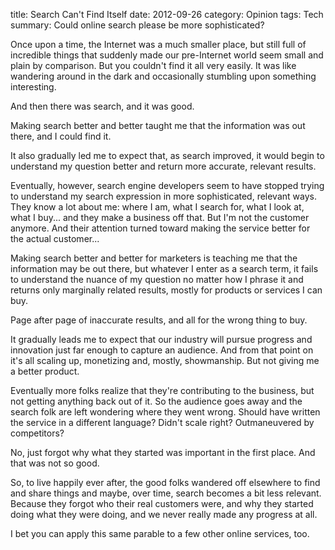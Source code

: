 title: Search Can't Find Itself
date: 2012-09-26
category: Opinion
tags: Tech
summary: Could online search please be more sophisticated?


Once upon a time, the Internet was a much smaller place, but still full of incredible things that suddenly made our pre-Internet world seem small and plain by comparison. But you couldn't find it all very easily. It was like wandering around in the dark and occasionally stumbling upon something interesting.

And then there was search, and it was good.

Making search better and better taught me that the information was out there, and I could find it.

It also gradually led me to expect that, as search improved, it would begin to understand my question better and return more accurate, relevant results.

Eventually, however, search engine developers seem to have stopped trying to understand my search expression in more sophisticated, relevant ways. They know a lot about me: where I am, what I search for, what I look at, what I buy... and they make a business off that. But I'm not the customer anymore. And their attention turned toward making the service better for the actual customer...

Making search better and better for marketers is teaching me that the information may be out there, but whatever I enter as a search term, it fails to understand the nuance of my question no matter how I phrase it and returns only marginally related results, mostly for products or services I can buy.

Page after page of inaccurate results, and all for the wrong thing to buy.

It gradually leads me to expect that our industry will pursue progress and innovation just far enough to capture an audience. And from that point on it's all scaling up, monetizing and, mostly, showmanship. But not giving me a better product.

Eventually more folks realize that they're contributing to the business, but not getting anything back out of it. So the audience goes away and the search folk are left wondering where they went wrong. Should have written the service in a different language? Didn't scale right? Outmaneuvered by competitors?

No, just forgot why what they started was important in the first place. And that was not so good.

So, to live happily ever after, the good folks wandered off elsewhere to find and share things and maybe, over time, search becomes a bit less relevant. Because they forgot who their real customers were, and why they started doing what they were doing, and we never really made any progress at all.

I bet you can apply this same parable to a few other online services, too.